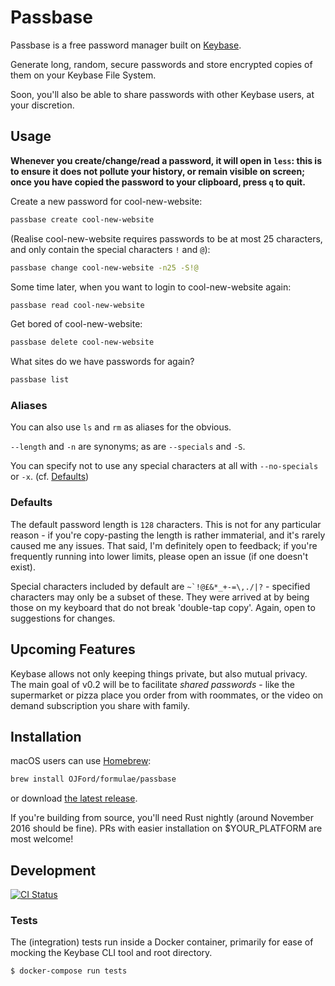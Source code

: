 Passbase
========

Passbase is a free password manager built on [Keybase](https://keybase.io).

Generate long, random, secure passwords and store encrypted copies of them on your Keybase File System.

Soon, you'll also be able to share passwords with other Keybase users, at your discretion.

Usage
-----

**Whenever you create/change/read a password, it will open in `less`: this is to ensure it does not pollute your history, or remain visible on screen; once you have copied the password to your clipboard, press `q` to quit.**

Create a new password for cool-new-website:
```sh
passbase create cool-new-website
```

(Realise cool-new-website requires passwords to be at most 25 characters, and only contain the special characters `!` and `@`):
```sh
passbase change cool-new-website -n25 -S!@
```

Some time later, when you want to login to cool-new-website again:
```sh
passbase read cool-new-website
```

Get bored of cool-new-website:
```sh
passbase delete cool-new-website
```

What sites do we have passwords for again?
```sh
passbase list
```

### Aliases

You can also use `ls` and `rm` as aliases for the obvious.

`--length` and `-n` are synonyms; as are `--specials` and `-S`.

You can specify not to use any special characters at all with `--no-specials` or `-x`. (cf. [Defaults](#defaults))

### Defaults

The default password length is `128` characters. This is not for any particular reason - if you're copy-pasting the length is rather immaterial, and it's rarely caused me any issues. That said, I'm definitely open to feedback; if you're frequently running into lower limits, please open an issue (if one doesn't exist).

Special characters included by default are ``~`!@£&*_+-=\,./|?`` - specified  characters may only be a subset of these. They were arrived at by being those on my keyboard that do not break 'double-tap copy'. Again, open to suggestions for changes.

Upcoming Features
-----------------

Keybase allows not only keeping things private, but also mutual privacy. The main goal of v0.2 will be to facilitate *shared passwords* - like the supermarket or pizza place you order from with roommates, or the video on demand subscription you share with family.

Installation
------------

macOS users can use [Homebrew](http://brew.sh/):
```sh
brew install OJFord/formulae/passbase
```

or download [the latest release](https://github.com/OJFord/passbase/releases).

If you're building from source, you'll need Rust nightly (around November 2016 should be fine). PRs with easier installation on \$YOUR_PLATFORM are most welcome!

Development
-----------
[![CI Status](https://travis-ci.com/OJFord/passbase.svg?token=SxsettpUmvjPeVFxsTig&branch=master)](https://travis-ci.com/OJFord/passbase)

### Tests

The (integration) tests run inside a Docker container, primarily for ease of mocking the Keybase CLI tool and root directory.

``` {.sh}
$ docker-compose run tests
```
